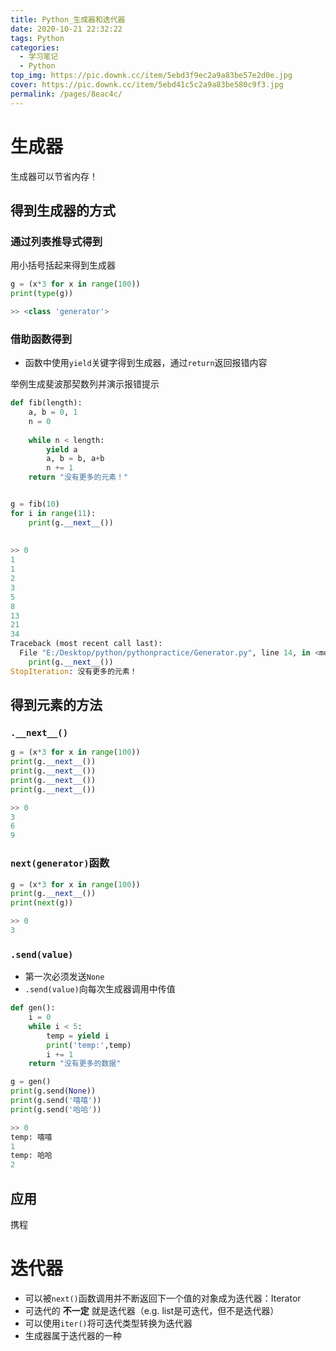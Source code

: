 ```yaml
---
title: Python_生成器和迭代器
date: 2020-10-21 22:32:22
tags: Python
categories: 
  - 学习笔记
  - Python
top_img: https://pic.downk.cc/item/5ebd3f9ec2a9a83be57e2d0e.jpg
cover: https://pic.downk.cc/item/5ebd41c5c2a9a83be580c9f3.jpg
permalink: /pages/8eac4c/
---
```




# 生成器

生成器可以节省内存！

## 得到生成器的方式

### 通过列表推导式得到

用小括号括起来得到生成器

```python
g = (x*3 for x in range(100))
print(type(g))

>> <class 'generator'>
```

### 借助函数得到

+ 函数中使用`yield`关键字得到生成器，通过`return`返回报错内容

举例生成斐波那契数列并演示报错提示

```python
def fib(length):
    a, b = 0, 1
    n = 0
    
    while n < length:
        yield a
        a, b = b, a+b
        n += 1
    return "没有更多的元素！"


g = fib(10)
for i in range(11):
    print(g.__next__())
    
    
>> 0
1
1
2
3
5
8
13
21
34
Traceback (most recent call last):
  File "E:/Desktop/python/pythonpractice/Generator.py", line 14, in <module>
    print(g.__next__())
StopIteration: 没有更多的元素！
```



## 得到元素的方法

### `.__next__()`

```python
g = (x*3 for x in range(100))
print(g.__next__())
print(g.__next__())
print(g.__next__())
print(g.__next__())

>> 0
3
6
9
```

### `next(generator)`函数

```python
g = (x*3 for x in range(100))
print(g.__next__())
print(next(g))

>> 0
3
```

### `.send(value)`

+ 第一次必须发送`None`
+ `.send(value)`向每次生成器调用中传值

```python
def gen():
    i = 0
    while i < 5:
        temp = yield i
        print('temp:',temp)
        i += 1
    return "没有更多的数据"

g = gen()
print(g.send(None))
print(g.send('嘻嘻'))
print(g.send('哈哈'))

>> 0
temp: 嘻嘻
1
temp: 哈哈
2
```

## 应用

携程

# 迭代器

+ 可以被`next()`函数调用并不断返回下一个值的对象成为迭代器：Iterator
+ 可迭代的 **不一定** 就是迭代器（e.g. list是可迭代，但不是迭代器）
+ 可以使用`iter()`将可迭代类型转换为迭代器
+ 生成器属于迭代器的一种

